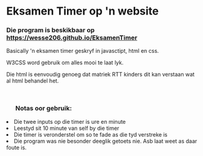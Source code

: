 <h1>Eksamen Timer op 'n website</h1>
<h3>Die program is beskikbaar op <a href="https://wesse206.github.io/EksamenTimer">https://wesse206.github.io/EksamenTimer</a></h3>

<p>Basically 'n eksamen timer geskryf in javasctipt, html en css.</p>
<p>W3CSS word gebruik om alles mooi te laat lyk.</p>
<p>Die html is eenvoudig genoeg dat matriek RTT kinders dit kan verstaan wat al html behandel het.</p>
<br />
<ul><h3>Notas oor gebruik:</h3></ul>
  <li>Die twee inputs op die timer is ure en minute</li>
  <li>Leestyd sit 10 minute van self by die timer</li>
  <li>Die timer is veronderstel om so te fade as die tyd verstreke is</li>
  <li>Die program was nie besonder deeglik getoets nie. Asb laat weet as daar foute is.</li>
